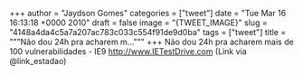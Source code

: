 
+++
author = "Jaydson Gomes"
categories = ["tweet"]
date = "Tue Mar 16 16:13:18 +0000 2010"
draft = false
image = "{TWEET_IMAGE}"
slug = "4148a4da4c5a7a207ac783c033c554f91de9d0ba"
tags = ["tweet"]
title = """Não dou 24h pra acharem m..."""
+++
Não dou 24h pra acharem mais de 100 vulnerabilidades - IE9 http://www.IETestDrive.com  (Link via @link_estadao)
